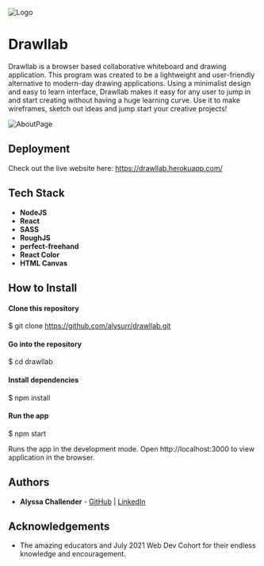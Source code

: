 ![Logo](https://imgur.com/HgFZrxO.png)

# Drawllab
Drawllab is a browser based collaborative whiteboard and drawing application. This program was created to be a lightweight and user-friendly alternative to modern-day drawing applications. Using a minimalist design and easy to learn interface, Drawllab makes it easy for any user to jump in and start creating without having a huge learning curve.
Use it to make wireframes, sketch out ideas and jump start your creative projects!

![AboutPage](https://i.imgur.com/DZhBzM5.png)




## Deployment

Check out the live website here: https://drawllab.herokuapp.com/

## Tech Stack
- **NodeJS**
- **React** 
- **SASS** 
- **RoughJS**
- **perfect-freehand**
- **React Color**
- **HTML Canvas**

## How to Install

#### Clone this repository
$ git clone https://github.com/alysurr/drawllab.git

#### Go into the repository
$ cd drawllab

#### Install dependencies
$ npm install

#### Run the app
$ npm start

Runs the app in the development mode.
Open http://localhost:3000 to view application in the browser.

## Authors

- **Alyssa Challender** - [GitHub](https://github.com/alysurr) | [LinkedIn](https://www.linkedin.com/in/alysurr/)

## Acknowledgements

- The amazing educators and July 2021 Web Dev Cohort for their endless knowledge and encouragement. 
